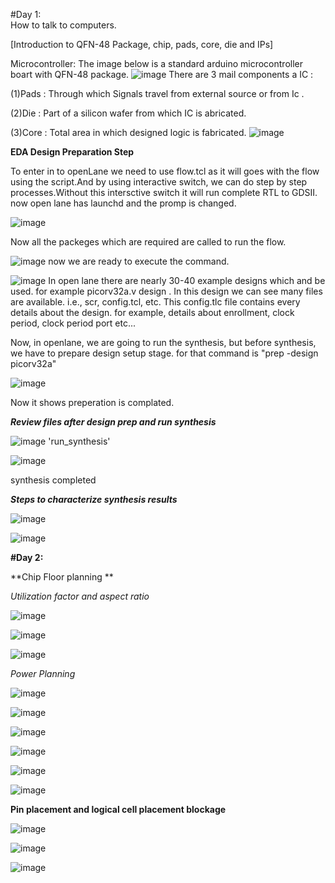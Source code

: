 #Day 1:  
How to talk to computers.

[Introduction to QFN-48 Package, chip, pads, core, die and IPs]

Microcontroller: The image below is a standard arduino microcontroller boart with QFN-48 package.
![image](https://github.com/K-Ganesh-Rao/VSD_VLSI_Soc_design_and_planning/assets/130823089/2b150472-2f50-41fc-a47f-14e5dcdcca63)
There are 3 mail components a IC :

(1)Pads  : Through which Signals  travel from external source or from Ic .

(2)Die  : Part of a silicon wafer from which IC is abricated.

(3)Core : Total area in which designed logic is fabricated.
![image](https://github.com/K-Ganesh-Rao/VSD_VLSI_Soc_design_and_planning/assets/130823089/5139f36f-4e30-40de-aec9-933f62b21184)

**EDA Design Preparation Step**

To enter in to openLane we need to use flow.tcl as it will goes with the flow using the script.And by using interactive switch, we can do step by step processes.Without this intersctive switch it will run complete RTL to GDSII. now open lane has launchd and the promp is changed.

![image](https://github.com/K-Ganesh-Rao/VSD_VLSI_Soc_design_and_planning/assets/130823089/26444ce5-695f-4c6f-9e12-39ef59944047)  

Now all the packeges which are required are called to run the flow.

![image](https://github.com/K-Ganesh-Rao/VSD_VLSI_Soc_design_and_planning/assets/130823089/5e2b2311-f55c-4492-9fc8-b676376b20e2)
now we are ready to execute the command.

![image](https://github.com/K-Ganesh-Rao/VSD_VLSI_Soc_design_and_planning/assets/130823089/bc71338b-1648-4b4a-b185-6180631b4855)
In open lane there are nearly 30-40 example designs which and be used. for example picorv32a.v design . In this design we can see many files are available. i.e., scr, config.tcl, etc. This config.tlc file contains every details about the design. for example, details about enrollment, clock period, clock period port etc...

Now, in openlane, we are going to run the synthesis, but before synthesis, we have to prepare design setup stage. for that command is  "prep -design picorv32a"


![image](https://github.com/K-Ganesh-Rao/VSD_VLSI_Soc_design_and_planning/assets/130823089/6d8737c3-3bde-4ae1-a682-c2067a7cc3d6)

Now it shows preperation is complated.

***Review files after design prep and run synthesis***

![image](https://github.com/K-Ganesh-Rao/VSD_VLSI_Soc_design_and_planning/assets/130823089/21199ab9-4e2b-446a-b32b-c1ee40ac0183)
'run_synthesis'

![image](https://github.com/K-Ganesh-Rao/VSD_VLSI_Soc_design_and_planning/assets/130823089/acacf543-67f5-42e1-a364-fe1ce7c6d9c0)

synthesis completed

***Steps to characterize synthesis results***

![image](https://github.com/K-Ganesh-Rao/VSD_VLSI_Soc_design_and_planning/assets/130823089/8cbf562a-1e1b-46fb-b8e2-1ed080d354de)

![image](https://github.com/K-Ganesh-Rao/VSD_VLSI_Soc_design_and_planning/assets/130823089/1793b6ff-5771-46a5-b982-eff812118e26)



**#Day 2:** 

**Chip Floor planning **

*Utilization factor and aspect ratio*

![image](https://github.com/K-Ganesh-Rao/VSD_VLSI_Soc_design_and_planning/assets/130823089/292b43f9-b622-4bc7-a83a-e96d2fbffc7e)

![image](https://github.com/K-Ganesh-Rao/VSD_VLSI_Soc_design_and_planning/assets/130823089/26170472-be38-47a3-a013-c645d93dc788)

![image](https://github.com/K-Ganesh-Rao/VSD_VLSI_Soc_design_and_planning/assets/130823089/5965a314-ee74-40de-8693-c4e0e3f351b7)

*Power Planning*

![image](https://github.com/K-Ganesh-Rao/VSD_VLSI_Soc_design_and_planning/assets/130823089/904e58f6-17cc-4ba2-be4a-810c5322b2e8)

![image](https://github.com/K-Ganesh-Rao/VSD_VLSI_Soc_design_and_planning/assets/130823089/769af649-66fc-4767-a8bd-b6e3bb23a58c)

![image](https://github.com/K-Ganesh-Rao/VSD_VLSI_Soc_design_and_planning/assets/130823089/6aed959c-571d-44e0-b56b-dc5db18984a1)

![image](https://github.com/K-Ganesh-Rao/VSD_VLSI_Soc_design_and_planning/assets/130823089/c289f50a-70a1-4bc5-9e96-e9de40931ee7)

![image](https://github.com/K-Ganesh-Rao/VSD_VLSI_Soc_design_and_planning/assets/130823089/78a76d5e-a40c-4654-90cc-6619ea74a091)

![image](https://github.com/K-Ganesh-Rao/VSD_VLSI_Soc_design_and_planning/assets/130823089/3f6c3e85-92d5-429d-9f61-ff78fb6e60a5)


**Pin placement and logical cell placement blockage**

![image](https://github.com/K-Ganesh-Rao/VSD_VLSI_Soc_design_and_planning/assets/130823089/9e881ac9-419e-4cb6-a19f-119fcaa7c63c)

![image](https://github.com/K-Ganesh-Rao/VSD_VLSI_Soc_design_and_planning/assets/130823089/15969396-718e-4316-9c1a-1087d9e9d7e9)

![image](https://github.com/K-Ganesh-Rao/VSD_VLSI_Soc_design_and_planning/assets/130823089/866889bd-2cea-4b29-bbb6-adf03729c843)







